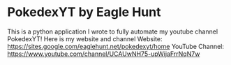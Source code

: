 # PokedexYT by Eagle Hunt
This is a python application I wrote to fully automate my youtube channel PokedexYT! Here is my website and channel
Website: https://sites.google.com/eaglehunt.net/pokedexyt/home
YouTube Channel: https://www.youtube.com/channel/UCAUwNH75-upWijaFrrNqN7w

